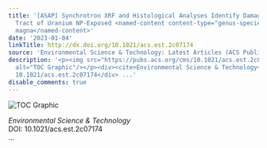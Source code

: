 ```yaml
---
title: '[ASAP] Synchrotron XRF and Histological Analyses Identify Damage to Digestive
  Tract of Uranium NP-Exposed <named-content content-type="genus-species" xlink:type="simple">Daphnia
  magna</named-content>'
date: '2023-01-04'
linkTitle: http://dx.doi.org/10.1021/acs.est.2c07174
source: 'Environmental Science & Technology: Latest Articles (ACS Publications)'
description: '<p><img src="https://pubs.acs.org/cms/10.1021/acs.est.2c07174/asset/images/medium/es2c07174_0007.gif"
  alt="TOC Graphic"/></p><div><cite>Environmental Science & Technology</cite></div><div>DOI:
  10.1021/acs.est.2c07174</div> ...'
disable_comments: true
---
```

<p><img src="https://pubs.acs.org/cms/10.1021/acs.est.2c07174/asset/images/medium/es2c07174_0007.gif" alt="TOC Graphic"/></p><div><cite>Environmental Science & Technology</cite></div><div>DOI: 10.1021/acs.est.2c07174</div> ...